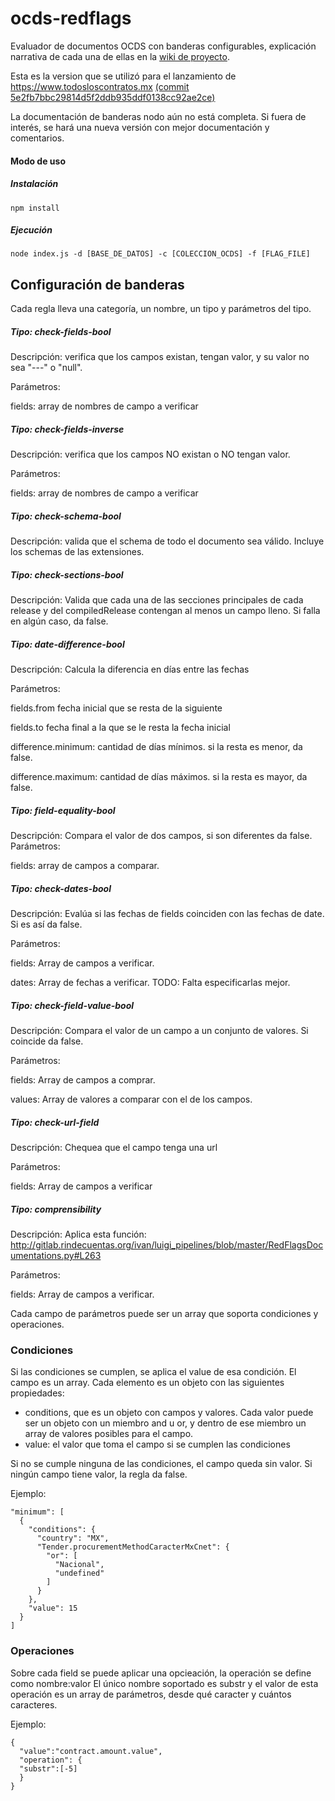 # ocds-redflags
Evaluador de documentos OCDS con banderas configurables, explicación narrativa de cada una de ellas en la [wiki de proyecto](https://github.com/ProjectPODER/OCDS_RedFlags/wiki#metodolog%C3%ADa-de-evaluaci%C3%B3n).

Esta es la version que se utilizó para el lanzamiento de https://www.todosloscontratos.mx [(commit 5e2fb7bbc29814d5f2ddb935ddf0138cc92ae2ce)](https://github.com/ProjectPODER/OCDS_RedFlags/commit/5e2fb7bbc29814d5f2ddb935ddf0138cc92ae2ce)

La documentación de banderas nodo aún no está completa. Si fuera de interés, se hará una nueva versión con mejor documentación y comentarios.

#### Modo de uso
##### Instalación
    npm install
##### Ejecución

    node index.js -d [BASE_DE_DATOS] -c [COLECCION_OCDS] -f [FLAG_FILE]

## Configuración de banderas
Cada regla lleva una categoría, un nombre, un tipo y parámetros del tipo.

##### Tipo: check-fields-bool

Descripción: verifica que los campos existan, tengan valor, y su valor no sea "---" o "null".

Parámetros:

fields: array de nombres de campo a verificar


##### Tipo: check-fields-inverse

Descripción: verifica que los campos NO existan o NO tengan valor.

Parámetros:

fields: array de nombres de campo a verificar


##### Tipo: check-schema-bool

Descripción: valida que el schema de todo el documento sea válido. Incluye los schemas de las extensiones.


##### Tipo: check-sections-bool

Descripción: Valida que cada una de las secciones principales de cada release y del compiledRelease contengan al menos un campo lleno. Si falla en algún caso, da false.


##### Tipo: date-difference-bool

Descripción: Calcula la diferencia en días entre las fechas

Parámetros:

fields.from fecha inicial que se resta de la siguiente

fields.to fecha final a la que se le resta la fecha inicial

difference.minimum: cantidad de días mínimos. si la resta es menor, da false.

difference.maximum: cantidad de días máximos. si la resta es mayor, da false.


##### Tipo: field-equality-bool

Descripción: Compara el valor de dos campos, si son diferentes da false.
Parámetros:

fields: array de campos a comparar.


##### Tipo: check-dates-bool

Descripción: Evalúa si las fechas de fields coinciden con las fechas de date. Si es así da false.

Parámetros:

fields: Array de campos a verificar.

dates: Array de fechas a verificar. TODO: Falta especificarlas mejor.


##### Tipo: check-field-value-bool

Descripción: Compara el valor de un campo a un conjunto de valores. Si coincide da false.

Parámetros:

fields: Array de campos a comprar.

values: Array de valores a comparar con el de los campos.


##### Tipo: check-url-field

Descripción: Chequea que el campo tenga una url

Parámetros:

fields: Array de campos a verificar


##### Tipo: comprensibility

Descripción: Aplica esta función: http://gitlab.rindecuentas.org/ivan/luigi_pipelines/blob/master/RedFlagsDocumentations.py#L263

Parámetros:

fields: Array de campos a verificar.


Cada campo de parámetros puede ser un array que soporta condiciones y operaciones.

### Condiciones
Si las condiciones se cumplen, se aplica el value de esa condición.
El campo es un array. Cada elemento es un objeto con las siguientes propiedades:
- conditions, que es un objeto con campos y valores. Cada valor puede ser un objeto con un miembro and u or, y dentro de ese miembro un array de valores posibles para el campo.
- value: el valor que toma el campo si se cumplen las condiciones

Si no se cumple ninguna de las condiciones, el campo queda sin valor. Si ningún campo tiene valor, la regla da false.

Ejemplo:

    "minimum": [
      {
        "conditions": {
          "country": "MX",
          "Tender.procurementMethodCaracterMxCnet": {
            "or": [
              "Nacional",
              "undefined"
            ]
          }
        },
        "value": 15
      }
    ]

### Operaciones
Sobre cada field se puede aplicar una opcieación, la operación se define como nombre:valor
El único nombre soportado es substr y el valor de esta operación es un array de parámetros, desde qué caracter y cuántos caracteres.


Ejemplo:

    {
      "value":"contract.amount.value",
      "operation": {
      "substr":[-5]
      }
    }
